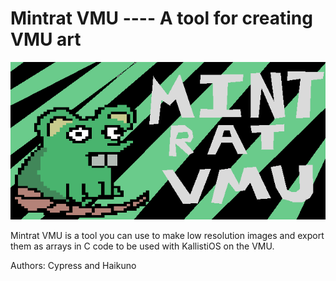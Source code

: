 # Mintrat VMU ---- A tool for creating VMU art
![alt text](https://github.com/cypressru/mintrat-vmu/blob/main/mintratvmu.png?raw=true)

Mintrat VMU is a tool you can use to make low resolution images and export them as arrays in C code to be used with KallistiOS on the VMU.






Authors: Cypress and Haikuno
